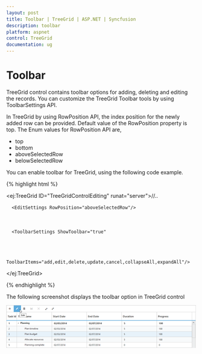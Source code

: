 ```yaml
---
layout: post
title: Toolbar | TreeGrid | ASP.NET | Syncfusion
description: toolbar
platform: aspnet
control: TreeGrid
documentation: ug
---
```


# Toolbar

TreeGrid control contains toolbar options for adding, deleting and editing the records. You can customize the TreeGrid Toolbar tools by using ToolbarSettings API. 

In TreeGrid by using RowPosition API, the index position for the newly added row can be provided. Default value of the RowPosition property is top. The Enum values for RowPosition API are,

* top
* bottom
* aboveSelectedRow
* belowSelectedRow

You can enable toolbar for TreeGrid, using the following code example.

{% highlight html %}

<ej:TreeGrid ID="TreeGridControlEditing" runat="server">//..



      <EditSettings RowPosition="aboveSelectedRow"/>



      <ToolbarSettings ShowToolbar="true"



               ToolbarItems="add,edit,delete,update,cancel,collapseAll,expandAll"/>



</ej:TreeGrid>

{% endhighlight %}



The following screenshot displays the toolbar option in TreeGrid control

![](Toolbar_images/Toolbar_img1.png) 



